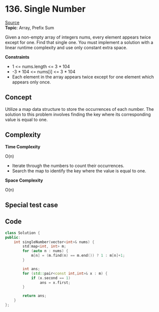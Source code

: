 # 136. Single Number

[Source](https://leetcode.com/problems/single-number/)  
**Topic**: Array, Prefix Sum

Given a non-empty array of integers nums, every element appears twice except for one. Find that single one.
You must implement a solution with a linear runtime complexity and use only constant extra space.

**Constraints**

* 1 <= nums.length <= 3 * 104
* -3 * 104 <= nums[i] <= 3 * 104
* Each element in the array appears twice except for one element which appears only once.

## Concept

Utilize a map data structure to store the occurrences of each number. The solution to this problem involves finding the key where its corresponding value is equal to one.

## Complexity

**Time Complexity**  

O(n)
* Iterate through the numbers to count their occurrences.
* Search the map to identify the key where the value is equal to one.

**Space Complexity**  

O(n)

## Special test case


## Code
```c++
class Solution {
public:
    int singleNumber(vector<int>& nums) {
        std:map<int, int> m;
        for (auto n : nums) {
            m[n] = (m.find(n) == m.end()) ? 1 : m[n]+1;
        }

        int ans;
        for (std::pair<const int,int>& x : m) {
            if (x.second == 1)
                ans = x.first;
        }

        return ans;
    }
};
```
